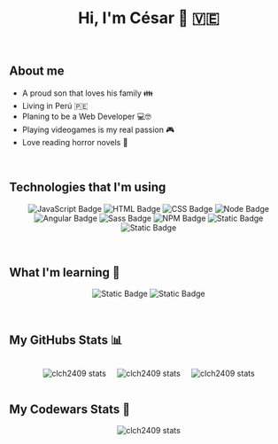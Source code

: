 <h1 align="center">Hi, I'm César 👋 🇻🇪</h1>
<br>

## About me

* A proud son that loves his family 👪
* Living in Perú 🇵🇪
* Planing to be a Web Developer 💻🤓
* Playing videogames is my real passion 🎮
* Love reading horror novels 🧟
<br>

## Technologies that I'm using

<p align="center">
  <img alt="JavaScript Badge" src="https://img.shields.io/badge/JavaScript-F7DF1E?style=for-the-badge&logo=javascript&logoColor=black">
  <img alt="HTML Badge" src="https://img.shields.io/badge/HTML-E34F26?style=for-the-badge&logo=html5&logoColor=white">
  <img alt="CSS Badge" src="https://img.shields.io/badge/CSS-663399?style=for-the-badge&logo=css&logoColor=white">
  <img alt="Node Badge" src="https://img.shields.io/badge/NodeJs-5FA04E?style=for-the-badge&logo=nodedotjs&logoColor=white">
  <img alt="Angular Badge" src="https://img.shields.io/badge/Angular-0F0F11?style=for-the-badge&logo=angular&logoColor=white">
  <img alt="Sass Badge" src="https://img.shields.io/badge/Sass-CC6699?style=for-the-badge&logo=sass&logoColor=white">
  <img alt="NPM Badge" src="https://img.shields.io/badge/NPM-CB3837?style=for-the-badge&logo=npm&logoColor=white">
  <img alt="Static Badge" src="https://img.shields.io/badge/GIT-F05032?style=for-the-badge&logo=git&logoColor=white">
  <img alt="Static Badge" src="https://img.shields.io/badge/GitHub-181717?style=for-the-badge&logo=github&logoColor=white">
  
</p>
<br>

## What I'm learning 🧠

<p align="center">
  <img alt="Static Badge" src="https://img.shields.io/badge/React-61DAFB?style=for-the-badge&logo=react&logoColor=black">
  <img alt="Static Badge" src="https://img.shields.io/badge/PHP-777BB4?style=for-the-badge&logo=php&logoColor=white"> 
  <br/>
</p>
<br>

## My GitHubs Stats 📊

<div style="display: flex; flex-direction: row; justify-content: center; gap: 20px;">

  <p>
    <img alt="clch2409 stats" src="https://github-readme-stats.vercel.app/api?username=clch2409&theme=blueberry&show_icons=true&hide_border=false&count_private=true" />
  </p>
  <p>
    <img alt="clch2409 stats" src="https://github-readme-streak-stats.herokuapp.com/?user=clch2409&theme=blueberry&hide_border=false" />
  </p>
  <p>
    <img alt="clch2409 stats" src="https://github-readme-stats.vercel.app/api/top-langs/?username=clch2409&theme=blueberry&show_icons=true&hide_border=false&layout=compact" />
  </p>
</div>

## My Codewars Stats 🥷

<div style="display: flex; justify-content: center;">

  <img alt="clch2409 stats" src="https://github.r2v.ch/codewars?user=clch2409&stroke=%2327548A&theme=gradient&hide_clan=true&top_languages=true" />

</div>

